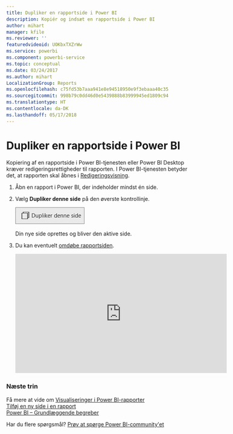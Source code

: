 ```yaml
---
title: Dupliker en rapportside i Power BI
description: Kopiér og indsæt en rapportside i Power BI
author: mihart
manager: kfile
ms.reviewer: ''
featuredvideoid: UOKbxTXZrWw
ms.service: powerbi
ms.component: powerbi-service
ms.topic: conceptual
ms.date: 03/24/2017
ms.author: mihart
LocalizationGroup: Reports
ms.openlocfilehash: c75fd53b7aaa941e8e94518950e9f3ebaaa40c35
ms.sourcegitcommit: 998b79c0dd46d0e5439888b83999945ed1809c94
ms.translationtype: HT
ms.contentlocale: da-DK
ms.lasthandoff: 05/17/2018
---
```

# <a name="duplicate-a-report-page-in-power-bi"></a>Dupliker en rapportside i Power BI
Kopiering af en rapportside i Power BI-tjenesten eller Power BI Desktop kræver redigeringsrettigheder til rapporten. I Power BI-tjenesten betyder det, at rapporten skal åbnes i [Redigeringsvisning](service-reading-view-and-editing-view.md). 


1. Åbn en rapport i Power BI, der indeholder mindst én side. 

2. Vælg **Dupliker denne side** på den øverste kontrollinje.
   
   ![](media/power-bi-report-copy-paste-page/pbi_duplicate_new.png)
   
   Din nye side oprettes og bliver den aktive side.
3. Du kan eventuelt [omdøbe rapportsiden](service-rename.md).
   
   <iframe width="560" height="315" src="https://www.youtube.com/embed/UOKbxTXZrWw?list=PL1N57mwBHtN0JFoKSR0n-tBkUJHeMP2cP" frameborder="0" allowfullscreen></iframe>

### <a name="next-steps"></a>Næste trin
Få mere at vide om [Visualiseringer i Power BI-rapporter](power-bi-report-visualizations.md)    
[Tilføj en ny side i en rapport](power-bi-report-add-page.md)    
[Power BI – Grundlæggende begreber](service-basic-concepts.md)    

Har du flere spørgsmål? [Prøv at spørge Power BI-community'et](http://community.powerbi.com/)

